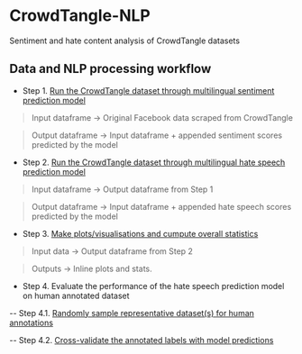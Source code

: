 # CrowdTangle-NLP
Sentiment and hate content analysis of CrowdTangle datasets

## Data and NLP processing workflow

- Step 1. [Run the CrowdTangle dataset through multilingual sentiment prediction model](https://github.com/SaikatPhys/CrowdTangle-NLP/blob/main/CrowdTangle-sentiment-prediction.ipynb)

> Input dataframe -> Original Facebook data scraped from CrowdTangle

> Output dataframe -> Input dataframe + appended sentiment scores predicted by the model

- Step 2. [Run the CrowdTangle dataset through multilingual hate speech prediction model](https://github.com/SaikatPhys/CrowdTangle-NLP/blob/main/CrowdTangle-hatespeech-prediction.ipynb)

> Input dataframe -> Output dataframe from Step 1

> Output dataframe -> Input dataframe + appended hate speech scores predicted by the model

- Step 3. [Make plots/visualisations and cumpute overall statistics](https://github.com/SaikatPhys/CrowdTangle-NLP/blob/main/CrowdTangle-sentiment-hatespeech-plots.ipynb)

> Input data -> Output dataframe from Step 2

> Outputs -> Inline plots and stats.

- Step 4. Evaluate the performance of the hate speech prediction model on human annotated dataset

-- Step 4.1. [Randomly sample representative dataset(s) for human annotations](https://github.com/SaikatPhys/CrowdTangle-NLP/blob/main/preparation-of-annotation-dataset.ipynb)

-- Step 4.2. [Cross-validate the annotated labels with model predictions](https://github.com/SaikatPhys/CrowdTangle-NLP/blob/main/validation-of-annotated-labels.ipynb)
